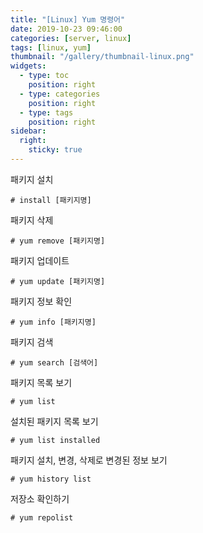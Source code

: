 ```yaml
---
title: "[Linux] Yum 명령어"
date: 2019-10-23 09:46:00
categories: [server, linux]
tags: [linux, yum]
thumbnail: "/gallery/thumbnail-linux.png"
widgets:
  - type: toc
    position: right
  - type: categories
    position: right
  - type: tags
    position: right
sidebar:
  right:
    sticky: true
---
```


패키지 설치
```
# install [패키지명]
```

<!-- more -->

패키지 삭제
```
# yum remove [패키지명]
```

패키지 업데이트
```
# yum update [패키지명]
```

패키지 정보 확인
```
# yum info [패키지명]
```

패키지 검색
```
# yum search [검색어]
```

패키지 목록 보기
```
# yum list
```

설치된 패키지 목록 보기
```
# yum list installed
```

패키지 설치, 변경, 삭제로 변경된 정보 보기
```
# yum history list
```

저장소 확인하기
```
# yum repolist
```
